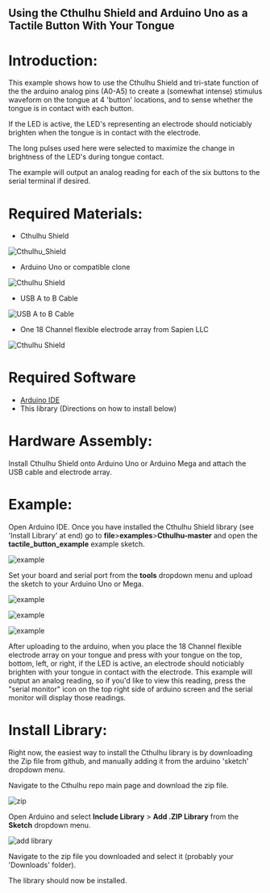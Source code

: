 ## Using the Cthulhu Shield and Arduino Uno as a Tactile Button With Your Tongue

# Introduction:
This example shows how to use the Cthulhu Shield and tri-state function of the the arduino analog pins (A0-A5) to create a (somewhat intense) stimulus waveform on the tongue at 4 'button' locations, and to sense whether the tongue is in contact with each button. 

If the LED is active, the LED's representing an electrode should noticiably brighten when the tongue is in contact with the electrode. 

The long pulses used here were selected to maximize the change in brightness of the LED's during tongue contact. 

The example will output an analog reading for each of the six buttons to the serial terminal if desired.

# Required Materials:

* Cthulhu Shield

![Cthulhu_Shield](https://github.com/SapienLLCdev/Cthulhu/blob/master/jpgs/cthulhusmall.jpg?raw=true)

* Arduino Uno or compatible clone

![Cthulhu Shield](https://github.com/SapienLLCdev/Cthulhu/blob/master/jpgs/unosmall.jpg?raw=true)

* USB A to B Cable

![USB A to B Cable](https://github.com/SapienLLCdev/Cthulhu/blob/master/jpgs/usbsmall.jpg?raw=true)

* One 18 Channel flexible electrode array from Sapien LLC

![Cthulhu Shield](https://github.com/SapienLLCdev/Cthulhu/blob/master/jpgs/ribbonsmall.jpg?raw=true)

# Required Software
* [Arduino IDE](https://www.arduino.cc/en/Main/Software)
* This library (Directions on how to install below)

# Hardware Assembly:
Install Cthulhu Shield onto Arduino Uno or Arduino Mega and attach the USB cable and electrode array. 

# Example:
Open Arduino IDE. Once you have installed the Cthulhu Shield library (see 'Install Library' at end) go to **file**>**examples**>**Cthulhu-master** and open the **tactile_button_example** example sketch.

![example](https://github.com/SapienLLCdev/Cthulhu/blob/master/jpgs/arduino_uno_tactile_button_example.JPG?raw=true)

Set your board and serial port from the **tools** dropdown menu and upload the sketch to your Arduino Uno or Mega.

![example](https://github.com/SapienLLCdev/Cthulhu/blob/master/jpgs/arduino_brdselect_uno_button.JPG?raw=true)

![example](https://github.com/SapienLLCdev/Cthulhu/blob/master/jpgs/tactile_button_port_select.JPG?raw=true)

![example](https://github.com/SapienLLCdev/Cthulhu/blob/master/jpgs/tactile_button_upload.jpg?raw=true)

After uploading to the arduino, when you place the 18 Channel flexible electrode array on your tongue and press with your tongue on the top, bottom, left, or right, if the LED is active, an electrode should noticiably brighten with your tongue in contact with the electrode. This example will output an analog reading, so if you'd like to view this reading, press the "serial monitor" icon on the top right side of arduino screen and the serial monitor will display those readings. 

# Install Library:

Right now, the easiest way to install the Cthulhu library is by downloading the Zip file from github, and manually adding it from the arduino 'sketch' dropdown menu.

Navigate to the Cthulhu repo main page and download the zip file.

![zip](https://github.com/SapienLLCdev/Cthulhu/blob/master/jpgs/download_zip.jpg?raw=true)

Open Arduino and select **Include Library** > **Add .ZIP Library** from the **Sketch** dropdown menu.

![add library](https://github.com/SapienLLCdev/Cthulhu/blob/master/jpgs/arduino_add_zip_library.jpg?raw=true)

Navigate to the zip file you downloaded and select it (probably your 'Downloads' folder). 

The library should now be installed. 
